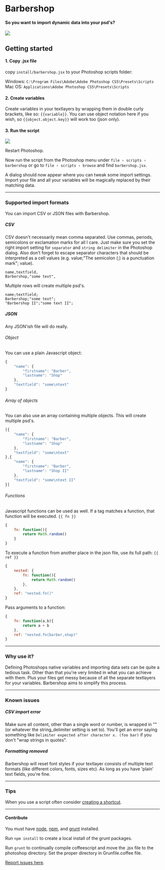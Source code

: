 # Barbershop ##
#### So you want to import dynamic data into your psd's? ####

![](https://raw.github.com/EightMedia/ps-barbershop/master/github/example.png)

## Getting started ##
#### 1. Copy .jsx file ####
copy `install/barbershop.jsx` to your Photoshop scripts folder:

Windows: `C:\Program Files\Adobe\Adobe Photoshop CS5\Presets\Scripts`   
Mac OS: `Applications\Adobe Photoshop CS5\Presets\Scripts`

#### 2. Create variables ####
Create variables in your textlayers by wrapping them in double curly brackets, like so: `{{variable}}`. You can use object notation here if you wish, so `{{object.object.key}}` will work too (json only).

#### 3. Run the script ####

![](https://raw.github.com/EightMedia/ps-barbershop/master/github/dialog.jpg)

Restart Photoshop. 

Now run the script from the Photoshop menu under `file › scripts › barbershop` or go to `file › scripts › browse` and find `barbershop.jsx`.

A dialog should now appear where you can tweak some import settings. Import your file and all your variables will be magically replaced by their matching data.

---
### Supported import formats ###
You can import CSV or JSON files with Barbershop. 

##### CSV ####
CSV doesn't necessarily mean comma separated. Use commas, periods, semicolons or exclamation marks for all I care. Just make sure you set the right import setting for `separator` and `string delimiter` in the Photoshop dialog. Also don't forget to escape separator characters that should be interpreted as a cell values (e.g. value;"The semicolon (;) is a punctuation mark"; value).

```csv
name,textfield,
Barbershop,"some text",
```

Multiple rows will create multiple psd's.

```csv
name;textfield;
Barbershop;"some text";
"Barbershop II";"some text II";
```

##### JSON ####
Any JSON'ish file will do really.

###### Object #####
You can use a plain Javascript object:

```javascript
{
    "name": {
        "firstname": "Barber",
        "lastname": "Shop"
    },
    "textfield": "some\ntext"
}
```

###### Array of objects #####
You can also use an array containing multiple objects. This will create multiple psd's.

```javascript
[{
    "name": {
        "firstname": "Barber",
        "lastname": "Shop"
    },
    "textfield": "some\ntext"
},{
    "name": {
        "firstname": "Barber",
        "lastname": "Shop II"
    },
    "textfield": "some\ntext II"
}]
``` 

###### Functions #####
Javascript functions can be used as well. If a tag matches a function, that function will be executed. `{{ fn }}`

```javascript
{
    fn: function(){
        return Math.random()
    }
}
```

To execute a function from another place in the json file, use its full path: `{{ ref }}`

```javascript
{
    nested: {
        fn: function(){
            return Math.random()
        },
    },
    ref: "nested.fn()"
}
```

Pass arguments to a function:

```javascript
{
    fn: function(a,b){
        return a + b
    },
    ref: "nested.fn(barber,shop)"
}
```

---

### Why use it? ###
Defining Photoshops native variables and importing data sets can be quite a tedious task. Other than that you're very limited in what you can achieve with them. Plus your files get messy because of all the separate textlayers for your variables. Barbershop aims to simplify this process.

---

### Known issues ###
##### CSV import error #####
Make sure all content, other than a single word or number, is wrapped in "" (or whatever the string_delimiter setting is set to). You'll get an error saying something like `Delimiter expected after character x. (foo bar)` if you don't "wrap strings in quotes".

##### Formatting removed #####
Barbershop will reset font styles if your textlayer consists of multiple text formats (like different colors, fonts, sizes etc). As long as you have 'plain' text fields, you're fine.

---

### Tips ###
When you use a script often consider [creating a shortcut](http://help.adobe.com/en_US/photoshop/cs/using/WSfd1234e1c4b69f30ea53e41001031ab64-7448a.html#WSA72EC22F-E602-4fa7-B236-401CCDD3DF1Aa).

---

#### Contribute ####
You must have [node](http://nodejs.org/), [npm](https://npmjs.org/), and [grunt](https://github.com/gruntjs/grunt/wiki/Getting-started) installed.

Run `npm install` to create a local install of the grunt packages.

Run `grunt` to continually compile coffeescript and move the .jsx file to the photoshop directory. Set the proper directory in Grunfile.coffee file.

[Report issues here](https://github.com/EightMedia/ps-barbershop/issues).
